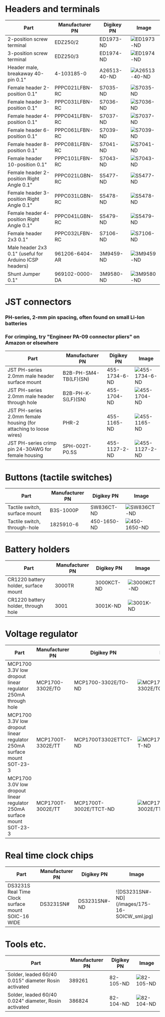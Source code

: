 # Headers and terminals
Part | Manufacturer PN|Digikey PN | Image
-----|------------|--------|---
2-position screw terminal | EDZ250/2|ED1973-ND | ![ED1973-ND](/images/ED1973-ND.jpg)
3-position screw terminal | EDZ250/3|ED1974-ND | ![ED1974-ND](/images/ED1974-ND.jpg)
Header male, breakaway 40-pin 0.1" | 4-103185-0 | A26513-40-ND | ![A26513-40-ND](/images/4-103185-0.jpg)
Female header 2-position 0.1" | PPPC021LFBN-RC | S7035-ND | ![S7035-ND](/images/PPPC021LFBN-RC_sml.jpg)
Female header 3-position 0.1" | PPPC031LFBN-RC | S7036-ND | ![S7036-ND](/images/PPPC031LFBN-RC_sml.jpg)
Female header 4-position 0.1" | PPPC041LFBN-RC | S7037-ND | ![S7037-ND](/images/PPPC041LFBN-RC_sml.jpg)
Female header 6-position 0.1"| PPPC061LFBN-RC| S7039-ND | ![S7039-ND](/images/PPPC061LFBN-RC_sml.jpg)
Female header 8-position 0.1" |  PPPC081LFBN-RC | S7041-ND | ![S7041-ND](/images/PPPC081LFBN-RC_sml.jpg)
Female header 10-position 0.1" | PPPC101LFBN-RC | S7043-ND | ![S7043-ND](/images/PPPC101LFBN-RC_sml.jpg)
Female header 2-position Right Angle 0.1" | PPPC021LGBN-RC | S5477-ND | ![S5477-ND](/images/PPPC021LGBN-RC_sml.jpg)
Female header 3-position Right Angle 0.1" | PPPC031LGBN-RC | S5478-ND | ![S5478-ND](/images/PPPC031LGBN-RC_sml.jpg)
Female header 4-position Right Angle 0.1" | PPPC041LGBN-RC | S5479-ND| ![S5479-ND](/images/PPPC041LGBN-RC_sml.jpg)
Female header 2x3 0.1" | PPPC032LFBN-RC | S7106-ND| ![S7106-ND](/images/PPPC032LFBN-RC_sml.jpg)
Male header 2x3 0.1" (useful for Arduino ICSP headers) | 961206-6404-AR | 3M9459-ND | ![3M9459-ND](/images/961206-6404-AR_sml.jpg)
Shunt Jumper 0.1" | 969102-0000-DA | 3M9580-ND | ![3M9580-ND](/images/969102-0000-DA_sml.jpg)

# JST connectors
### PH-series, 2-mm pin spacing, often found on small Li-Ion batteries
### For crimping, try "Engineer PA-09 connector pliers" on Amazon or elsewhere
Part | Manufacturer PN| Digikey PN | Image
-----|------------|--------|---
JST PH-series 2.0mm male header surface mount | B2B-PH-SM4-TB(LF)(SN) | 455-1734-6-ND | ![455-1734-6-ND](/images/B2B-PH-SM4-TB_sml.jpg)
JST PH-series 2.0mm male header through hole | B2B-PH-K-S(LF)(SN) | 455-1704-ND | ![455-1704-ND](/images/B2B-PH-K-S_sml.jpg)
JST PH-series 2.0mm female housing (for attaching to loose wires) | PHR-2 | 455-1165-ND | ![455-1165-ND](/images/PHR-2_sml.jpg)
JST PH-series crimp pin 24-30AWG for female housing | SPH-002T-P0.5S | 455-1127-2-ND | ![455-1127-2-ND](/images/SPH-002T-P0.5S_sml.jpg)

# Buttons (tactile switches)
Part | Manufacturer PN|Digikey PN | Image
-----|------------|--------|---
Tactile switch, surface mount | B3S-1000P | SW836CT-ND | ![SW836CT-ND](/images/B3S-1000P.jpg)
Tactile switch, through-hole | 1825910-6 | 450-1650-ND | ![450-1650-ND](/images/FSM4JH_sml.jpg)

# Battery holders
Part | Manufacturer PN|Digikey PN | Image
-----|------------|--------|---
CR1220 battery holder, surface mount | 3000TR | 3000KCT-ND| ![3000KCT-ND](/images/3000TR_sml.JPG)
CR1220 battery holder, through hole | 3001 | 3001K-ND | ![3001K-ND](/images/3001_sml.jpg)

# Voltage regulator
Part | Manufacturer PN|Digikey PN | Image
-----|------------|--------|---
MCP1700 3.3V low dropout linear regulator 250mA through hole | MCP1700-3302E/TO | MCP1700-3302E/TO-ND | ![MCP1700-3302E/TO-ND](/images/TO-92-3_sml.jpg)
MCP1700 3.3V low dropout linear regulator 250mA surface mount SOT-23-3| MCP1700T-3302E/TT | MCP1700T3302ETTCT-ND | ![MCP1700T3302ETTCT-ND](/images/SOT-23-3_PKG_sml.jpg)
MCP1700 3.0V low dropout linear regulator 250mA surface mount SOT-23-3 | MCP1700T-3002E/TT | MCP1700T-3002E/TTCT-ND | ![MCP1700T-3002E/TTCT-ND](/images/SOT-23-3_PKG_sml.jpg)

# Real time clock chips
Part | Manufacturer PN|Digikey PN | Image
-----|------------|--------|---
DS3231S Real Time Clock surface mount SOIC-16 WIDE | DS3231SN# | DS3231SN#-ND | ![DS3231SN#-ND] (/images/175-16-SOICW_sml.jpg)
# Tools etc.
Part | Manufacturer PN|Digikey PN | Image
-----|------------|--------|---
Solder, leaded 60/40 0.015" diameter Rosin activated| 389261 |82-105-ND | ![82-105-ND](/images/MM01019_sml.jpg)
Solder, leaded 60/40 0.024" diameter, Rosin activated | 386824 | 82-104-ND | ![82-104-ND](/images/MM00992_sml.jpg)



